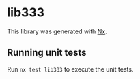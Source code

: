 # lib333

This library was generated with [Nx](https://nx.dev).

## Running unit tests

Run `nx test lib333` to execute the unit tests.
